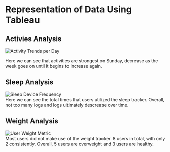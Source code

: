 # Representation of Data Using Tableau  

## Activies Analysis  
![Activity Trends per Day](https://github.com/stgordillo/google_data_analytics_case_study/assets/138537215/ab23a9bf-8d87-4ba4-bd86-20db7de4618c)  

Here we can see that activities are strongest on Sunday, decrease as the week goes on until it begins to increase again.

## Sleep Analysis  
![Sleep Device Frequency](https://github.com/stgordillo/google_data_analytics_case_study/assets/138537215/a81aa0cc-98fb-49d8-a7f7-19248bac4a35)  
Here we can see the total times that users utilized the sleep tracker. Overall, not too many logs and logs ultimately descrease over time.  

## Weight Analysis  
![User Weight Metric](https://github.com/stgordillo/google_data_analytics_case_study/assets/138537215/76fbbf74-de24-45f3-b85b-b14e4ed635ba)  
Most users did not make use of the weight tracker.  8 users in total, with only 2 consistently.  Overall, 5 users are overweight and 3 users are healthy.
